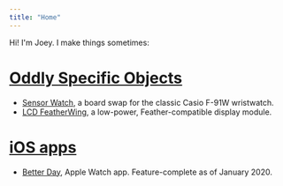 ```yaml
---
title: "Home"
---
```

Hi! I'm Joey. I make things sometimes:

# [Oddly Specific Objects](objects)

* [Sensor Watch](objects/sensorwatch), a board swap for the classic Casio F-91W wristwatch.
* [LCD FeatherWing](objects/lcdwing), a low-power, Feather-compatible display module.
<!-- * [The Open Book](/objects/openbook), a quixotic attempt to build an open hardware e-reader. -->

# [iOS apps](apps)

* [Better Day](/apps/betterday), Apple Watch app. Feature-complete as of January 2020.

